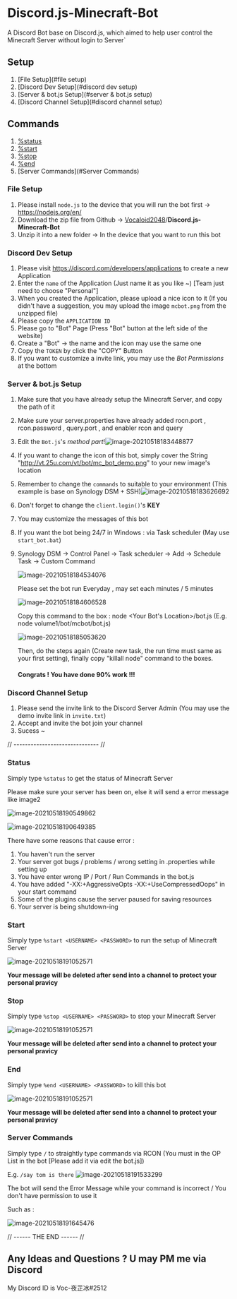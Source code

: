 # Discord.js-Minecraft-Bot

A Discord Bot base on Discord.js, which aimed to help user control the Minecraft Server without login to Server`

## Setup
1. [File Setup](#file setup)
2. [Discord Dev Setup](#discord dev setup)
3. [Server & bot.js Setup](#server & bot.js setup)
4. [Discord Channel Setup](#discord channel setup)

## Commands

1. [%status](#status)
2. [%start](#start)
3. [%stop](#stop)
4. [%end](#end)
5. [Server Commands](#Server Commands)



### File Setup

1. Please install `node.js` to the device that you will run the bot first -> https://nodejs.org/en/
2. Download the zip file from Github -> [Vocaloid2048](https://github.com/Vocaloid2048)/**Discord.js-Minecraft-Bot**
3. Unzip it into a new folder -> In the device that you want to run this bot

### Discord Dev Setup

1. Please visit https://discord.com/developers/applications to create a new Application
2. Enter the `name` of the Application (Just name it as you like ~) [Team just need to choose "Personal"]
3. When you created the Application, please upload a nice icon to it (If you didn't have a suggestion, you may upload the image `mcbot.png` from the unzipped file)
4. Please copy the `APPLICATION ID`
5. Please go to "Bot" Page (Press "Bot" button at the left side of the website)
6. Create a "Bot" -> the name and the icon may use the same one
7. Copy the `TOKEN` by click the "COPY" Button
8. If you want to customize a invite link, you may use the *Bot Permissions* at the bottom

### Server & bot.js Setup

1. Make sure that you have already setup the Minecraft Server, and copy the path of it

2. Make sure your server.properties have already added rocn.port , rcon.password , query.port , and enabler rcon and query

3. Edit the `Bot.js`'s *method part*!![image-20210518183448877](C:\Users\Vocaloid2048\AppData\Roaming\Typora\typora-user-images\image-20210518183448877.png)

4. If you want to change the icon of this bot, simply cover the String "http://vt.25u.com/vt/bot/mc_bot_demo.png" to your new image's location

5. Remember to change the `commands` to suitable to your environment (This example is base on Synology DSM + SSH)![image-20210518183626692](C:\Users\Vocaloid2048\AppData\Roaming\Typora\typora-user-images\image-20210518183626692.png)

6. Don't forget to change the `client.login()`'s **KEY**

7. You may customize the messages of this bot

8. If you want the bot being 24/7 in Windows : via Task scheduler (May use `start_bot.bat`)

9. Synology DSM -> Control Panel -> Task scheduler -> Add -> Schedule Task -> Custom Command 

   ![image-20210518184534076](C:\Users\Vocaloid2048\AppData\Roaming\Typora\typora-user-images\image-20210518184534076.png)

   Please set the bot run Everyday , may set each minutes / 5 minutes

   ![image-20210518184606528](C:\Users\Vocaloid2048\AppData\Roaming\Typora\typora-user-images\image-20210518184606528.png)

   Copy this command to the box : node <Your Bot's Location>/bot.js (E.g. node volume1/bot/mcbot/bot.js)

   ![image-20210518185053620](C:\Users\Vocaloid2048\AppData\Roaming\Typora\typora-user-images\image-20210518185053620.png)

   Then, do the steps again (Create new task, the run time must same as your first setting), finally copy "killall node" command to the boxes.

   #### Congrats ! You have done 90% work !!!

### Discord Channel Setup

1. Please send the invite link to the Discord Server Admin (You may use the demo invite link in `invite.txt`)
2. Accept and invite the bot join your channel
3. Sucess ~

// ------------------------------ //

### Status

Simply type `%status` to get the status of Minecraft Server

Please make sure your server has been on, else it will send a error message like image2

![image-20210518190549862](C:\Users\Vocaloid2048\AppData\Roaming\Typora\typora-user-images\image-20210518190549862.png)



![image-20210518190649385](C:\Users\Vocaloid2048\AppData\Roaming\Typora\typora-user-images\image-20210518190649385.png)

There have some reasons that cause error :

1. You haven't run the server
2. Your server got bugs / problems / wrong setting in .properties while setting up
3. You have enter wrong IP / Port / Run Commands in the bot.js
4. You have added "-XX:+AggressiveOpts -XX:+UseCompressedOops" in your start command
5. Some of the plugins cause the server paused for saving resources
6. Your server is being shutdown-ing

### Start

Simply type `%start <USERNAME> <PASSWORD>` to run the setup of Minecraft Server

![image-20210518191052571](C:\Users\Vocaloid2048\AppData\Roaming\Typora\typora-user-images\image-20210518191052571.png)

**Your message will be deleted after send into a channel to protect your personal pravicy**

### Stop

Simply type `%stop <USERNAME> <PASSWORD>` to stop your Minecraft Server

![image-20210518191052571](C:\Users\Vocaloid2048\AppData\Roaming\Typora\typora-user-images\image-20210518191231122.png)

**Your message will be deleted after send into a channel to protect your personal pravicy**

### End

Simply type `%end <USERNAME> <PASSWORD>` to kill this bot

![image-20210518191052571](C:\Users\Vocaloid2048\AppData\Roaming\Typora\typora-user-images\image-20210518191304028.png)

**Your message will be deleted after send into a channel to protect your personal pravicy**

### Server Commands

Simply type `/` to straightly type commands via RCON (You must in the OP List in the bot [Please add it via edit the bot.js])

E.g. `/say tom is there` ![image-20210518191533299](C:\Users\Vocaloid2048\AppData\Roaming\Typora\typora-user-images\image-20210518191533299.png)

The bot will send the Error Message while your command is incorrect / You don't have permission to use it

Such as : 

![image-20210518191645476](C:\Users\Vocaloid2048\AppData\Roaming\Typora\typora-user-images\image-20210518191645476.png)

// ------ THE END ------ //

## Any Ideas and Questions ? U may PM me via Discord 

My Discord ID is Voc-夜芷冰#2512

